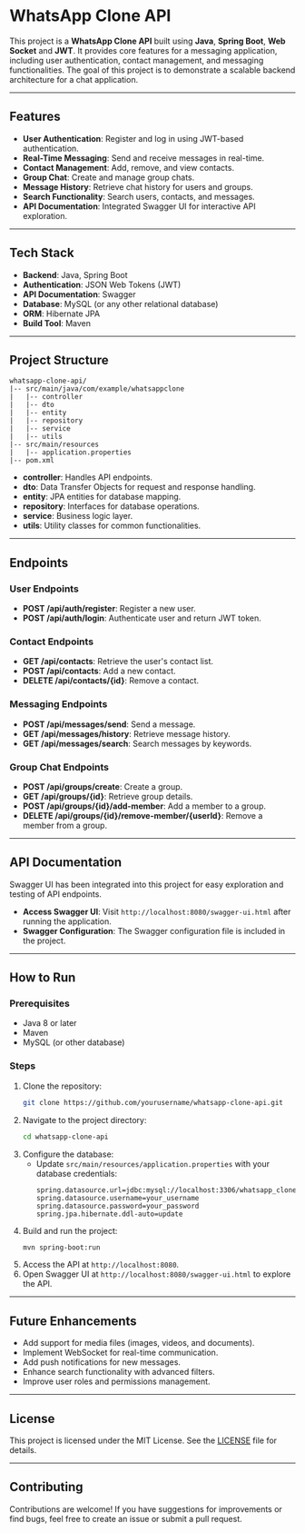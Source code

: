 # WhatsApp Clone API

This project is a **WhatsApp Clone API** built using **Java**, **Spring Boot**, **Web Socket** and **JWT**. It provides core features for a messaging application, including user authentication, contact management, and messaging functionalities. The goal of this project is to demonstrate a scalable backend architecture for a chat application.

---

## Features

- **User Authentication**: Register and log in using JWT-based authentication.
- **Real-Time Messaging**: Send and receive messages in real-time.
- **Contact Management**: Add, remove, and view contacts.
- **Group Chat**: Create and manage group chats.
- **Message History**: Retrieve chat history for users and groups.
- **Search Functionality**: Search users, contacts, and messages.
- **API Documentation**: Integrated Swagger UI for interactive API exploration.

---

## Tech Stack

- **Backend**: Java, Spring Boot
- **Authentication**: JSON Web Tokens (JWT)
- **API Documentation**: Swagger
- **Database**: MySQL (or any other relational database)
- **ORM**: Hibernate JPA
- **Build Tool**: Maven

---

## Project Structure

```
whatsapp-clone-api/
|-- src/main/java/com/example/whatsappclone
|   |-- controller
|   |-- dto
|   |-- entity
|   |-- repository
|   |-- service
|   |-- utils
|-- src/main/resources
|   |-- application.properties
|-- pom.xml
```

- **controller**: Handles API endpoints.
- **dto**: Data Transfer Objects for request and response handling.
- **entity**: JPA entities for database mapping.
- **repository**: Interfaces for database operations.
- **service**: Business logic layer.
- **utils**: Utility classes for common functionalities.

---

## Endpoints

### User Endpoints
- **POST /api/auth/register**: Register a new user.
- **POST /api/auth/login**: Authenticate user and return JWT token.

### Contact Endpoints
- **GET /api/contacts**: Retrieve the user's contact list.
- **POST /api/contacts**: Add a new contact.
- **DELETE /api/contacts/{id}**: Remove a contact.

### Messaging Endpoints
- **POST /api/messages/send**: Send a message.
- **GET /api/messages/history**: Retrieve message history.
- **GET /api/messages/search**: Search messages by keywords.

### Group Chat Endpoints
- **POST /api/groups/create**: Create a group.
- **GET /api/groups/{id}**: Retrieve group details.
- **POST /api/groups/{id}/add-member**: Add a member to a group.
- **DELETE /api/groups/{id}/remove-member/{userId}**: Remove a member from a group.

---

## API Documentation

Swagger UI has been integrated into this project for easy exploration and testing of API endpoints.

- **Access Swagger UI**: Visit `http://localhost:8080/swagger-ui.html` after running the application.
- **Swagger Configuration**: The Swagger configuration file is included in the project.

---

## How to Run

### Prerequisites
- Java 8 or later
- Maven
- MySQL (or other database)

### Steps
1. Clone the repository:
   ```bash
   git clone https://github.com/yourusername/whatsapp-clone-api.git
   ```
2. Navigate to the project directory:
   ```bash
   cd whatsapp-clone-api
   ```
3. Configure the database:
   - Update `src/main/resources/application.properties` with your database credentials:
     ```properties
     spring.datasource.url=jdbc:mysql://localhost:3306/whatsapp_clone
     spring.datasource.username=your_username
     spring.datasource.password=your_password
     spring.jpa.hibernate.ddl-auto=update
     ```
4. Build and run the project:
   ```bash
   mvn spring-boot:run
   ```
5. Access the API at `http://localhost:8080`.
6. Open Swagger UI at `http://localhost:8080/swagger-ui.html` to explore the API.

---

## Future Enhancements
- Add support for media files (images, videos, and documents).
- Implement WebSocket for real-time communication.
- Add push notifications for new messages.
- Enhance search functionality with advanced filters.
- Improve user roles and permissions management.

---

## License

This project is licensed under the MIT License. See the [LICENSE](LICENSE) file for details.

---

## Contributing

Contributions are welcome! If you have suggestions for improvements or find bugs, feel free to create an issue or submit a pull request.
